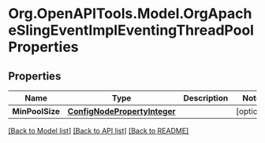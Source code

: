 # Org.OpenAPITools.Model.OrgApacheSlingEventImplEventingThreadPoolProperties
## Properties

Name | Type | Description | Notes
------------ | ------------- | ------------- | -------------
**MinPoolSize** | [**ConfigNodePropertyInteger**](ConfigNodePropertyInteger.md) |  | [optional] 

[[Back to Model list]](../README.md#documentation-for-models) [[Back to API list]](../README.md#documentation-for-api-endpoints) [[Back to README]](../README.md)

